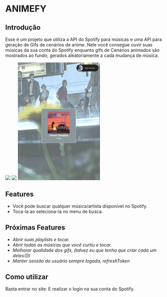 # ANIMEFY

## Introdução

Esse é um projeto que utiliza a API do Spotify para músicas e uma API para geração de Gifs de cenários de anime. Nele você consegue ouvir suas músicas da sua conta do Spotify enquanto gifs de Cenários animados são mostrados ao fundo, gerados aleátoriamente a cada mudança de música. 

<p float="left">
    <img width= "260" src="./client/public/assets/animefy0.PNG">
    <img width= "260" src="./client/public/assets/animefy2.PNG">
    <img width= "260" src="./client/public/assets/animefy.gif"> 
</p>

## Features

- Você pode buscar qualquer música/artista disponivel no Spotify.
- Toca-la ao seleciona-la no menu de busca.

## Próximas Features
- *Abrir suas playlists e tocar.*
- *Abrir todas as músicas que você curtiu e tocar.*
- *Melhorar qualidade dos gifs, (talvez eu que tenha que criar cada um deles😔)*
- *Manter sessão do usuário sempre logada, refreshToken*

## Como utilizar

Basta entrar no site: 
E realizar o login na sua conta do Spotify.




